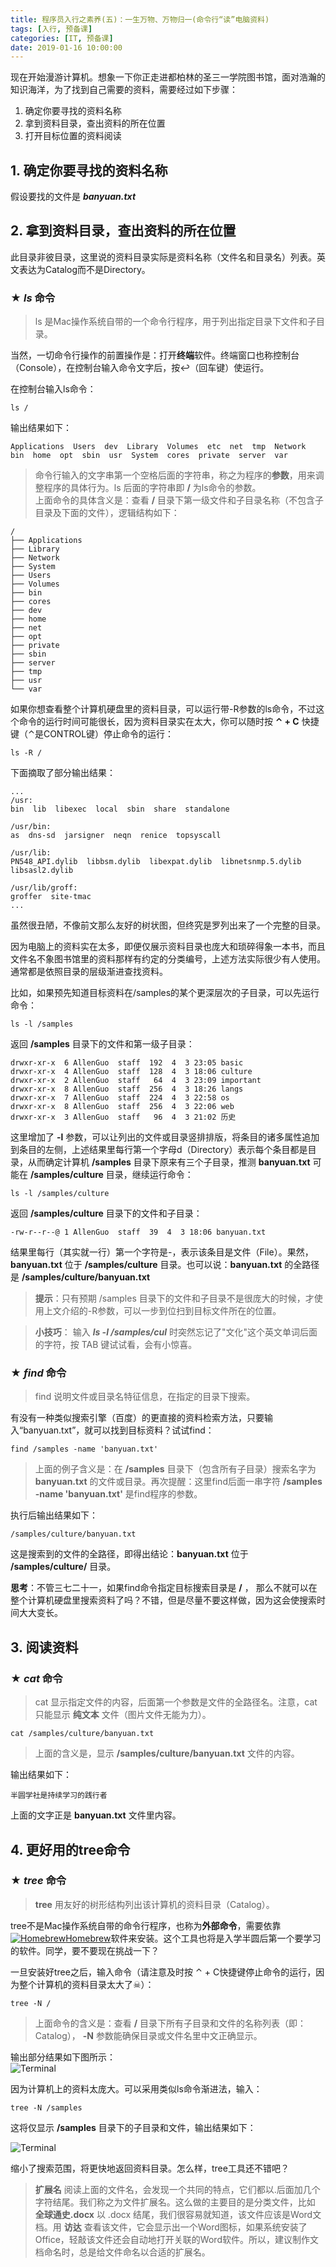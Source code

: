 ```yaml
---
title: 程序员入行之素养(五)：一生万物、万物归一(命令行“读”电脑资料)
tags: [入行, 预备课]
categories: [IT, 预备课]
date: 2019-01-16 10:00:00
---
```


现在开始漫游计算机。想象一下你正走进都柏林的圣三一学院图书馆，面对浩瀚的知识海洋，为了找到自己需要的资料，需要经过如下步骤：

1. 确定你要寻找的资料名称
2. 拿到资料目录，查出资料的所在位置
3. 打开目标位置的资料阅读

## 1. 确定你要寻找的资料名称
假设要找的文件是 ***banyuan.txt***

## 2. 拿到资料目录，查出资料的所在位置
此目录非彼目录，这里说的资料目录实际是资料名称（文件名和目录名）列表。英文表达为Catalog而不是Directory。

### ★ ***ls*** 命令
>ls 是Mac操作系统自带的一个命令行程序，用于列出指定目录下文件和子目录。

当然，一切命令行操作的前置操作是：打开**终端**软件。终端窗口也称控制台（Console），在控制台输入命令文字后，按↩（回车键）使运行。

在控制台输入ls命令：
```
ls /
```
输出结果如下：
```
Applications  Users  dev  Library  Volumes  etc  net  tmp  Network  bin  home  opt  sbin  usr  System  cores  private  server  var
```
>命令行输入的文字串第一个空格后面的字符串，称之为程序的**参数**，用来调整程序的具体行为。ls 后面的字符串即 **/** 为ls命令的参数。  
>上面命令的具体含义是：查看 **/** 目录下第一级文件和子目录名称（不包含子目录及下面的文件），逻辑结构如下：
```
/
├── Applications
├── Library
├── Network
├── System
├── Users
├── Volumes
├── bin
├── cores
├── dev
├── home
├── net
├── opt
├── private
├── sbin
├── server
├── tmp
├── usr
└── var
```

如果你想查看整个计算机硬盘里的资料目录，可以运行带-R参数的ls命令，不过这个命令的运行时间可能很长，因为资料目录实在太大，你可以随时按 **⌃ + C** 快捷键（⌃是CONTROL键）停止命令的运行：
```
ls -R /
```

下面摘取了部分输出结果：
```
...
/usr:
bin  lib  libexec  local  sbin  share  standalone

/usr/bin:
as  dns-sd  jarsigner  neqn  renice  topsyscall

/usr/lib:
PN548_API.dylib  libbsm.dylib  libexpat.dylib  libnetsnmp.5.dylib  libsasl2.dylib

/usr/lib/groff:
groffer  site-tmac
...
```
虽然很丑陋，不像前文那么友好的树状图，但终究是罗列出来了一个完整的目录。

因为电脑上的资料实在太多，即便仅展示资料目录也庞大和琐碎得象一本书，而且文件名不象图书馆里的资料那样有约定的分类编号，上述方法实际很少有人使用。通常都是依照目录的层级渐进查找资料。

比如，如果预先知道目标资料在/samples的某个更深层次的子目录，可以先运行命令：
```
ls -l /samples
```
返回 **/samples** 目录下的文件和第一级子目录：

```
drwxr-xr-x  6 AllenGuo  staff  192  4  3 23:05 basic
drwxr-xr-x  4 AllenGuo  staff  128  4  3 18:06 culture
drwxr-xr-x  2 AllenGuo  staff   64  4  3 23:09 important
drwxr-xr-x  8 AllenGuo  staff  256  4  3 18:26 langs
drwxr-xr-x  7 AllenGuo  staff  224  4  3 22:58 os
drwxr-xr-x  8 AllenGuo  staff  256  4  3 22:06 web
drwxr-xr-x  3 AllenGuo  staff   96  4  3 21:02 历史
```

这里增加了 **-l** 参数，可以让列出的文件或目录竖排排版，将条目的诸多属性追加到条目的左侧，上述结果里每行第一个字母d（Directory）表示每个条目都是目录，从而确定计算机 **/samples** 目录下原来有三个子目录，推测 **banyuan.txt** 可能在 **/samples/culture** 目录，继续运行命令：
```
ls -l /samples/culture
```
返回 **/samples/culture** 目录下的文件和子目录：
```
-rw-r--r--@ 1 AllenGuo  staff  39  4  3 18:06 banyuan.txt
```
结果里每行（其实就一行）第一个字符是-，表示该条目是文件（File）。果然，**banyuan.txt** 位于 **/samples/culture** 目录。也可以说：**banyuan.txt** 的全路径是 **/samples/culture/banyuan.txt**

>**提示**：只有预期 /samples 目录下的文件和子目录不是很庞大的时候，才使用上文介绍的-R参数，可以一步到位扫到目标文件所在的位置。

>**小技巧**： 输入 ***ls -l /samples/cul*** 时突然忘记了"文化"这个英文单词后面的字符，按 TAB 键试试看，会有小惊喜。

### ★ ***find*** 命令
>find 说明文件或目录名特征信息，在指定的目录下搜索。

有没有一种类似搜索引擎（百度）的更直接的资料检索方法，只要输入“banyuan.txt”，就可以找到目标资料？试试find：
```
find /samples -name 'banyuan.txt' 
```

>上面的例子含义是：在 **/samples** 目录下（包含所有子目录）搜索名字为 **banyuan.txt** 的文件或目录。再次提醒：这里find后面一串字符 **/samples -name 'banyuan.txt'** 是find程序的参数。

执行后输出结果如下：
```
/samples/culture/banyuan.txt
```
这是搜索到的文件的全路径，即得出结论：**banyuan.txt** 位于 **/samples/culture/** 目录。

**思考**：不管三七二十一，如果find命令指定目标搜索目录是 **/** ， 那么不就可以在整个计算机硬盘里搜索资料了吗？不错，但是尽量不要这样做，因为这会使搜索时间大大变长。

## 3. 阅读资料

### ★ ***cat*** 命令
> cat 显示指定文件的内容，后面第一个参数是文件的全路径名。注意，cat只能显示 **纯文本** 文件（图片文件无能为力）。

```
cat /samples/culture/banyuan.txt
```
>上面的含义是，显示 **/samples/culture/banyuan.txt** 文件的内容。

输出结果如下：
```
半圆学社是持续学习的践行者
```
上面的文字正是 **banyuan.txt** 文件里内容。

## 4. 更好用的tree命令

### ★ ***tree*** 命令
>**tree** 用友好的树形结构列出该计算机的资料目录（Catalog）。

tree不是Mac操作系统自带的命令行程序，也称为**外部命令**，需要依靠[![Homebrew](https://img-camp.banyuan.club/prep/homebrew-logo.png?x-oss-process=image/resize,w_40/sharpen,100)Homebrew](https://brew.sh/)软件来安装。这个工具也将是入学半圆后第一个要学习的软件。同学，要不要现在挑战一下？

一旦安装好tree之后，输入命令（请注意及时按 ⌃ + C快捷键停止命令的运行，因为整个计算机的资料目录太大了☠）：
```
tree -N /
```

>上面命令的含义是：查看 **/** 目录下所有子目录和文件的名称列表（即：Catalog）， **-N** 参数能确保目录或文件名里中文正确显示。

输出部分结果如下图所示：  
![Terminal](https://img-camp.banyuan.club/prep/tree-root.png?x-oss-process=image/resize,w_850/sharpen,100)  

因为计算机上的资料太庞大。可以采用类似ls命令渐进法，输入：
```
tree -N /samples
```

这将仅显示 **/samples** 目录下的子目录和文件，输出结果如下：

![Terminal](https://img-camp.banyuan.club/prep/tree-samples.png?x-oss-process=image/resize,w_850/sharpen,100)  


缩小了搜索范围，将更快地返回资料目录。怎么样，tree工具还不错吧？

>**扩展名** 阅读上面的文件名，会发现一个共同的特点，它们都以.后面加几个字符结尾。我们称之为文件扩展名。这么做的主要目的是分类文件，比如 **全球通史.docx** 以 .docx 结尾，我们很容易就知道，该文件应该是Word文档。用 **访达** 查看该文件，它会显示出一个Word图标，如果系统安装了Office，轻敲该文件还会自动地打开关联的Word软件。所以，建议制作文档命名时，总是给文件命名以合适的扩展名。
